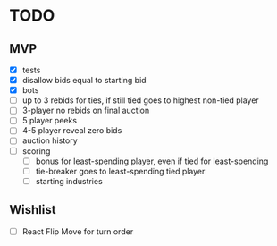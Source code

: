 # TODO

## MVP

- [x] tests
- [x] disallow bids equal to starting bid
- [x] bots
- [ ] up to 3 rebids for ties, if still tied goes to highest non-tied player
- [ ] 3-player no rebids on final auction
- [ ] 5 player peeks
- [ ] 4-5 player reveal zero bids
- [ ] auction history
- [ ] scoring
  - [ ] bonus for least-spending player, even if tied for least-spending
  - [ ] tie-breaker goes to least-spending tied player
  - [ ] starting industries

## Wishlist

- [ ] React Flip Move for turn order
